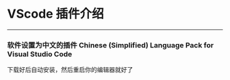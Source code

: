 # VScode 插件介绍
---
### 软件设置为中文的插件 Chinese (Simplified) Language Pack for Visual Studio Code
下载好后自动安装，然后重启你的编辑器就好了
### 